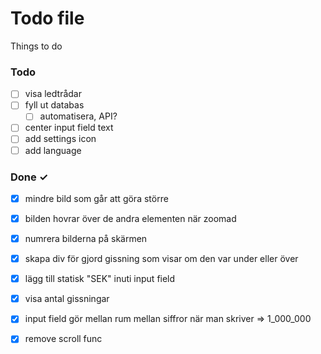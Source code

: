 # Todo file

Things to do
  
### Todo

- [ ] visa ledtrådar
- [ ] fyll ut databas
    - [ ] automatisera, API?

- [ ] center input field text
- [ ] add settings icon
- [ ] add language

### Done ✓

- [x] mindre bild som går att göra större
- [x] bilden hovrar över de andra elementen när zoomad
- [x] numrera bilderna på skärmen
- [x] skapa div för gjord gissning som visar om den var under eller över
- [x] lägg till statisk "SEK" inuti input field
- [x] visa antal gissningar
- [x] input field gör mellan rum mellan siffror när man skriver => 1_000_000
- [x] remove scroll func
    

